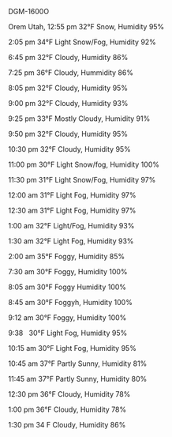   DGM-1600O
  
Orem Utah, 12:55 pm
32°F Snow, Humidity 95%

2:05 pm 
34°F Light Snow/Fog, Humidity 92%

6:45 pm
32°F Cloudy, Humidity 86%

7:25 pm
36°F Cloudy, Hummidity 86%

8:05 pm
32°F Cloudy, Humidity 95%

9:00 pm
32°F Cloudy, Humidity 93%

9:25 pm
33°F Mostly Cloudy, Humidity 91%

9:50 pm
32°F Cloudy, Humidity 95%

10:30 pm
32°F Cloudy, Humidity 95%

11:00 pm
30°F Light Snow/fog, Humidity 100%

11:30 pm 
31°F Light Snow/Fog, Humidity 97%

12:00 am 
31°F Light Fog, Humidity 97%

12:30 am
31°F Light Fog, Humidity 97%

1:00 am
32°F Light/Fog, Humidity 93%

1:30 am
32°F Light Fog, Humidity 93%

2:00 am 
35°F Foggy, Humidity 85%

7:30 am
30°F Foggy, Humidity 100%

8:05 am
30°F Foggy Humidity 100%

8:45 am
30°F Foggyh, Humidity 100%

9:12 am 
30°F Foggy, Humidity 100%

9:38  
30°F Light Fog, Humidity 95%

10:15 am 
30°F Light Fog, Humidity 95%

10:45 am
37°F Partly Sunny, Humidity 81%

11:45 am 
37°F Partly Sunny, Humidity 80%

12:30 pm 
36°F Cloudy, Humidity 78%

1:00 pm 
36°F Cloudy, Humidity 78%

1:30 pm
34 F Cloudy, Humidity 86%
